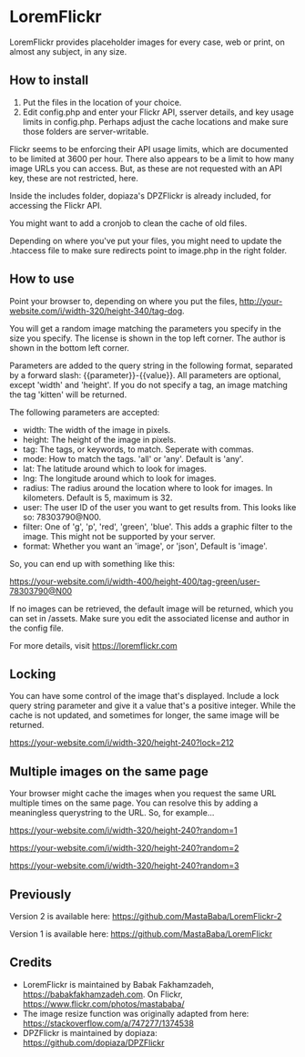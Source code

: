 # LoremFlickr

LoremFlickr provides placeholder images for every case, web or print, on almost any subject, in any size.

## How to install

1. Put the files in the location of your choice. 
2. Edit config.php and enter your Flickr API, sserver details, and key usage limits in config.php. Perhaps adjust the cache locations and make sure those folders are server-writable. 

Flickr seems to be enforcing their API usage limits, which are documented to be limited at 3600 per hour. There also appears to be a limit to how many image URLs you can access. But, as these are not requested with an API key, these are not restricted, here. 

Inside the includes folder, dopiaza's DPZFlickr is already included, for accessing the Flickr API.

You might want to add a cronjob to clean the cache of old files.

Depending on where you've put your files, you might need to update the .htaccess file to make sure redirects point to image.php in the right folder.

## How to use

Point your browser to, depending on where you put the files, http://your-website.com/i/width-320/height-340/tag-dog.

You will get a random image matching the parameters you specify in the size you specify. The license is shown in the top left corner. The author is shown in the bottom left corner.

Parameters are added to the query string in the following format, separated by a forward slash: {{parameter}}-{{value}}. All parameters are optional, except 'width' and 'height'. If you do not specify a tag, an image matching the tag 'kitten' will be returned.

The following parameters are accepted:

- width: The width of the image in pixels. 
- height: The height of the image in pixels.
- tag: The tags, or keywords, to match. Seperate with commas.
- mode: How to match the tags. 'all' or 'any'. Default is 'any'.
- lat: The latitude around which to look for images.
- lng: The longitude around which to look for images.
- radius: The radius around the location where to look for images. In kilometers. Default is 5, maximum is 32.
- user: The user ID of the user you want to get results from. This looks like so: 78303790@N00.
- filter: One of 'g', 'p', 'red', 'green', 'blue'. This adds a graphic filter to the image. This might not be supported by your server.
- format: Whether you want an 'image', or 'json', Default is 'image'.

So, you can end up with something like this:

https://your-website.com/i/width-400/height-400/tag-green/user-78303790@N00

If no images can be retrieved, the default image will be returned, which you can set in /assets. Make sure you edit the associated license and author in the config file.

For more details, visit https://loremflickr.com

## Locking

You can have some control of the image that's displayed. Include a lock query string parameter and give it a value that's a positive integer. While the cache is not updated, and sometimes for longer, the same image will be returned.

https://your-website.com/i/width-320/height-240?lock=212

## Multiple images on the same page

Your browser might cache the images when you request the same URL multiple times on the same page. You can resolve this by adding a meaningless querystring to the URL. So, for example...

https://your-website.com/i/width-320/height-240?random=1

https://your-website.com/i/width-320/height-240?random=2

https://your-website.com/i/width-320/height-240?random=3

## Previously

Version 2 is available here: https://github.com/MastaBaba/LoremFlickr-2

Version 1 is available here: https://github.com/MastaBaba/LoremFlickr

## Credits

+ LoremFlickr is maintained by Babak Fakhamzadeh, https://babakfakhamzadeh.com. On Flickr,  https://www.flickr.com/photos/mastababa/
+ The image resize function was originally adapted from here: https://stackoverflow.com/a/747277/1374538	
+ DPZFlickr is maintained by dopiaza: https://github.com/dopiaza/DPZFlickr
